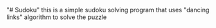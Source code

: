 "# Sudoku" 
this is a simple sudoku solving program that uses
"dancing links" algorithm to solve the puzzle
